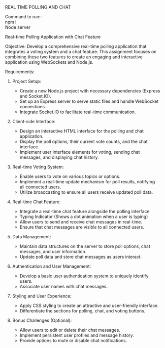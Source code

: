 REAL TIME POLLING AND CHAT

Command to run:- <br>
npm i<br>
Node server<br>


Real-time Polling Application with Chat Feature

Objective: Develop a comprehensive real-time polling application that integrates a voting system and a chat feature. This assignment focuses on combining these two features to create an engaging and interactive application using WebSockets and Node.js.

Requirements:

1. Project Setup:
   - Create a new Node.js project with necessary dependencies (Express and Socket.IO).
   - Set up an Express server to serve static files and handle WebSocket connections.
   - Integrate Socket.IO to facilitate real-time communication.

2. Client-side Interface:
   - Design an interactive HTML interface for the polling and chat application.
   - Display the poll options, their current vote counts, and the chat interface.
   - Implement user interface elements for voting, sending chat messages, and displaying chat history.

3. Real-time Voting System:
   - Enable users to vote on various topics or options.
   - Implement a real-time update mechanism for poll results, notifying all connected users.
   - Utilize broadcasting to ensure all users receive updated poll data.

4. Real-time Chat Feature:
   - Integrate a real-time chat feature alongside the polling interface
   - Typing Indicator (Shows a dot animation when a user is typing)
   - Allow users to send and receive chat messages in real-time.
   - Ensure that chat messages are visible to all connected users.

5. Data Management:
   - Maintain data structures on the server to store poll options, chat messages, and user information.
   - Update poll data and store chat messages as users interact.

6. Authentication and User Management:
   - Develop a basic user authentication system to uniquely identify users.
   - Associate user names with chat messages.

7. Styling and User Experience:
   - Apply CSS styling to create an attractive and user-friendly interface.
   - Differentiate the sections for polling, chat, and voting buttons.

8. Bonus Challenges (Optional):
   - Allow users to edit or delete their chat messages.
   - Implement persistent user profiles and message history.
   - Provide options to mute or disable chat notifications.


